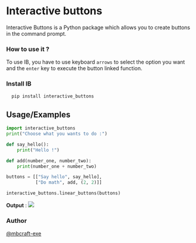 
# Interactive buttons

Interactive Buttons is a Python package which allows you to create buttons in the command prompt.


### How to use it ?
To use IB, you have to use keyboard `arrows` to select the option you want and the `enter` key to execute the button linked function.
 
### Install IB

```bash
  pip install interactive_buttons
```



## Usage/Examples

```python
import interactive_buttons
print("Choose what you wants to do :")

def say_hello():
    print("Hello !")

def add(number_one, number_two):
    print(number_one + number_two)

buttons = [["Say hello", say_hello],
           ["Do math", add, (2, 2)]]

interactive_buttons.linear_buttons(buttons)
```

**Output** :
![](https://cdn.discordapp.com/attachments/946745366395621379/1160240952309461044/image.png?ex=6533f197&is=65217c97&hm=0a84b34fd0d4e29b98652fcbeebdf8dd6179a9a413cec5dfc2de249a40623cc7&)


### Author
[@mbcraft-exe](https://github.com/mbcraft-exe)

